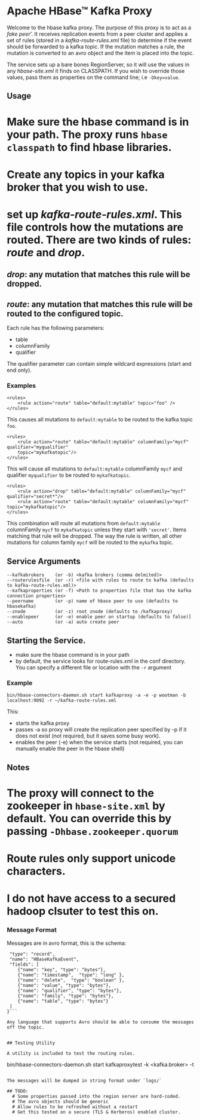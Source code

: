 # Apache HBase&trade; Kafka Proxy

Welcome to the hbase kafka proxy. The purpose of this proxy is to act as a _fake peer_'.
It receives replication events from a peer cluster and applies a set of rules (stored in
a _kafka-route-rules.xml_ file) to determine if the event should be forwarded to a 
kafka topic. If the mutation matches a rule, the mutation is converted to an avro object
and the item is placed into the topic.

The service sets up a bare bones RegionServer, so it will use the values in any
_hbase-site.xml_ it finds on CLASSPATH.  If you wish to override those values,
pass them as properties on the command line; i.e `-Dkey=value`.

## Usage

  # Make sure the hbase command is in your path. The proxy runs `hbase classpath` to find hbase libraries.
  # Create any topics in your kafka broker that you wish to use.
  # set up _kafka-route-rules.xml_.  This file controls how the mutations are routed.  There are two kinds of rules: _route_ and _drop_.
  ## _drop_: any mutation that matches this rule will be dropped.
  ## _route_: any mutation that matches this rule will be routed to the configured topic.

Each rule has the following parameters:

  * table
  * columnFamily
  * qualifier

The qualifier parameter can contain simple wildcard expressions (start and end only).

### Examples

```
<rules>
	<rule action="route" table="default:mytable" topic="foo" />
</rules>
```

This causes all mutations to `default:mytable` to be routed to the kafka topic `foo`.


```
<rules>
	<rule action="route" table="default:mytable" columnFamily="mycf" qualifier="myqualifier"
	topic="mykafkatopic"/>
</rules>
```

This will cause all mutations to `default:mytable` columnFamily `mycf` and qualifier `myqualifier`
to be routed to `mykafkatopic`.


```
<rules>
	<rule action="drop" table="default:mytable" columnFamily="mycf" qualifier="secret*"/>
	<rule action="route" table="default:mytable" columnFamily="mycf" topic="mykafkatopic"/>
</rules>
```

This combination will route all mutations from `default:mytable` columnFamily `mycf` to
`mykafkatopic` unless they start with `'secret'`. Items matching that rule will be dropped.
The way the rule is written, all other mutations for column family `mycf` will be routed
to the `mykafka` topic.

## Service Arguments

```
--kafkabrokers    (or -b) <kafka brokers (comma delmited)>
--routerulesfile  (or -r) <file with rules to route to kafka (defaults to kafka-route-rules.xml)>
--kafkaproperties (or -f) <Path to properties file that has the kafka connection properties>
--peername        (or -p) name of hbase peer to use (defaults to hbasekafka)
--znode           (or -z) root znode (defaults to /kafkaproxy)
--enablepeer      (or -e) enable peer on startup (defaults to false)]
--auto            (or -a) auto create peer
```


## Starting the Service.
  * make sure the hbase command is in your path
  * by default, the service looks for route-rules.xml in the conf directory. You can specify a different file or location with the `-r` argument


### Example
```
bin/hbase-connectors-daemon.sh start kafkaproxy -a -e -p wootman -b localhost:9092 -r ~/kafka-route-rules.xml
```

This:
 * starts the kafka proxy
 * passes -a so proxy will create the replication peer specified by -p if it does not exist (not required, but it saves some busy work).
 * enables the peer (-e) when the service starts (not required, you can manually enable the peer in the hbase shell)

## Notes

  # The proxy will connect to the zookeeper in `hbase-site.xml` by default.  You can override this by passing `-Dhbase.zookeeper.quorum`
  # Route rules only support unicode characters.
  # I do not have access to a secured hadoop clsuter to test this on.

### Message Format

Messages are in avro format, this is the schema:

```{"namespace": "org.apache.hadoop.hbase.kafka",
 "type": "record",
 "name": "HBaseKafkaEvent",
 "fields": [
    {"name": "key", "type": "bytes"},
    {"name": "timestamp",  "type": "long" },
    {"name": "delete",  "type": "boolean" },
    {"name": "value", "type": "bytes"},
    {"name": "qualifier", "type": "bytes"},
    {"name": "family", "type": "bytes"},
    {"name": "table", "type": "bytes"}
 ]
}```

Any language that supports Avro should be able to consume the messages off the topic.


## Testing Utility

A utility is included to test the routing rules.

```
bin/hbase-connectors-daemon.sh start kafkaproxytest -k <kafka.broker> -t <topic to listen to>
```

The messages will be dumped in string format under `logs/`

## TODO:
  # Some properties passed into the region server are hard-coded.
  # The avro objects should be generic
  # Allow rules to be refreshed without a restart
  # Get this tested on a secure (TLS & Kerberos) enabled cluster.
